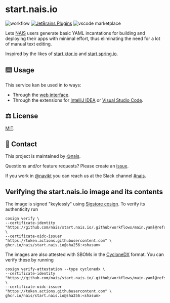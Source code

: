# start.nais.io

![workflow](https://github.com/nais/start.nais.io/actions/workflows/main.yaml/badge.svg)
[![JetBrains Plugins](https://img.shields.io/jetbrains/plugin/v/16219-nais-starter.svg)](https://plugins.jetbrains.com/)
![vscode marketplace](https://vsmarketplacebadge.apphb.com/version/navikt.nais-starter-vscode.svg)

Lets [NAIS](https://nais.io) users generate basic YAML incantations for building and deploying their apps with minimal effort, thus eliminating the need for a lot of manual text editing.

Inspired by the likes of [start.ktor.io](https://start.ktor.io) and [start.spring.io](https://start.spring.io).

## ⌨️ Usage

This service kan be used in to ways:
- Through the [web interface](https://start.nais.io).
- Through the extensions for [IntelliJ IDEA](https://plugins.jetbrains.com/plugin/16219-nais-starter) or [Visual Studio Code](https://marketplace.visualstudio.com/items?itemName=navikt.nais-starter-vscode).


## ⚖️ License
[MIT](LICENSE).

## 👥 Contact

This project is maintained by [@nais](https://github.com/nais).

Questions and/or feature requests? Please create an [issue](https://github.com/nais/start.nais.io/issues).

If you work in [@navikt](https://github.com/navikt) you can reach us at the Slack channel [#nais](https://nav-it.slack.com/archives/C5KUST8N6).

## Verifying the start.nais.io image and its contents

The image is signed "keylessly" using [Sigstore cosign](https://github.com/sigstore/cosign).
To verify its authenticity run
```
cosign verify \
--certificate-identity "https://github.com/nais/start.nais.io/.github/workflows/main.yaml@refs/heads/main" \
--certificate-oidc-issuer "https://token.actions.githubusercontent.com" \
ghcr.io/nais/start.nais.io@sha256:<shasum>
```

The images are also attested with SBOMs in the [CycloneDX](https://cyclonedx.org/) format.
You can verify these by running
```
cosign verify-attestation --type cyclonedx \
--certificate-identity "https://github.com/nais/start.nais.io/.github/workflows/main.yaml@refs/heads/main" \
--certificate-oidc-issuer "https://token.actions.githubusercontent.com" \
ghcr.io/nais/start.nais.io@sha256:<shasum>
```


